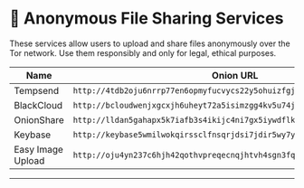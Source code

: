 # 📁 Anonymous File Sharing Services

These services allow users to upload and share files anonymously over the Tor network. Use them responsibly and only for legal, ethical purposes.

| Name              | Onion URL                                       |
|-------------------|--------------------------------------------------|
| Tempsend | `http://4tdb2oju6nrrp77en6opmyfucvycs22y5ohuizfgjvbyjqjovltooyyd.onion/` |
| BlackCloud | `http://bcloudwenjxgcxjh6uheyt72a5isimzgg4kv5u74jb2s22y3hzpwh6id.onion/` |
| OnionShare | `http://lldan5gahapx5k7iafb3s4ikijc4ni7gx5iywdflkba5y2ezyg6sjgyd.onion/` |
| Keybase | `http://keybase5wmilwokqirssclfnsqrjdsi7jdir5wy7y7iu3tanwmtp6oid.onion/` |
| Easy Image Upload | `http://oju4yn237c6hjh42qothvpreqecnqjhtvh4sgn3fqmsdvhu5d5tyspid.onion/` |

---
